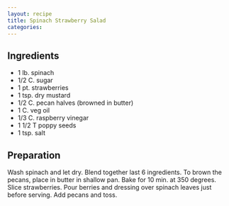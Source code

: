 ```yaml
---
layout: recipe
title: Spinach Strawberry Salad
categories:
---
```


## Ingredients

- 1 lb. spinach
- 1/2 C. sugar
- 1 pt. strawberries
- 1 tsp. dry mustard
- 1/2 C. pecan halves (browned in butter)
- 1 C. veg oil
- 1/3 C. raspberry vinegar
- 1 1/2 T poppy seeds
- 1 tsp. salt

## Preparation

Wash spinach and let dry.  Blend together last 6 ingredients.  To brown the pecans, place in butter in shallow pan.  Bake for 10 min. at 350 degrees.  Slice strawberries.  Pour berries and dressing over spinach leaves just before serving.  Add pecans and toss.